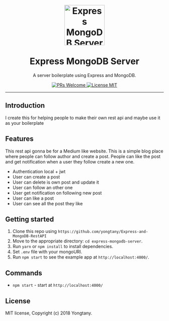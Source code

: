 <h1 align="center">
<br>
  <a href="https://github.com/yongtany"><img src="https://i.imgur.com/C4X4AUB.png" alt="Express MongoDB Server" width="128"></a>
<br>
<br>
Express MongoDB Server
</h1>

<p align="center">A server boilerplate using Express and MongoDB.</p>

<p align="center">
  <a href="http://makeapullrequest.com">
    <img src="https://img.shields.io/badge/PRs-welcome-brightgreen.svg?style=flat-square" alt="PRs Welcome">
  </a>
  <a href="https://opensource.org/licenses/MIT">
    <img src="https://img.shields.io/badge/license-MIT-blue.svg?style=flat-square" alt="License MIT">
  </a>
</p>

<hr />

## Introduction

I create this for helping people to make their own rest api and maybe use it as your boilerplate

## Features

This rest api gonna be for a Medium like website. This is a simple blog place where people can follow author and create a post. People can like the post and get notification when a user they follow create a new one.

- Authentication local + jwt
- User can create a post
- User can delete is own post and update it
- User can follow an other one
- User get notification on following new post
- User can like a post
- User can see all the post they like 

## Getting started

1. Clone this repo using `https://github.com/yongtany/Express-and-MongoDB-RestAPI`
2. Move to the appropriate directory: `cd express-mongodb-server`.
4. Run `yarn` or `npm install` to install dependencies.
5. Set `.env` file with your mongoURI.
6. Run `npm start` to see the example app at `http://localhost:4000/`.

## Commands

- `npm start` - start at `http://localhost:4000/`

## License

MIT license, Copyright (c) 2018 Yongtany.
